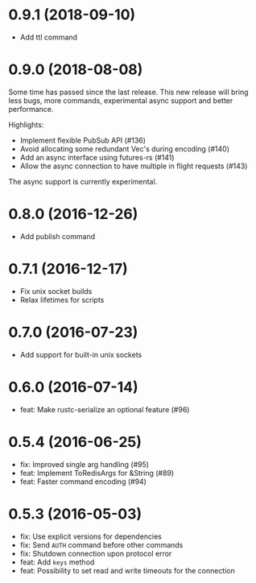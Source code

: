 # 0.9.1 (2018-09-10)

* Add ttl command

# 0.9.0 (2018-08-08)

Some time has passed since the last release.
This new release will bring less bugs, more commands, experimental async support and better performance.

Highlights:

* Implement flexible PubSub API (#136)
* Avoid allocating some redundant Vec's during encoding (#140)
* Add an async interface using futures-rs (#141)
* Allow the async connection to have multiple in flight requests (#143)

The async support is currently experimental.

# 0.8.0 (2016-12-26)

* Add publish command

# 0.7.1 (2016-12-17)

* Fix unix socket builds
* Relax lifetimes for scripts

# 0.7.0 (2016-07-23)

* Add support for built-in unix sockets

# 0.6.0 (2016-07-14)

* feat: Make rustc-serialize an optional feature (#96)

# 0.5.4 (2016-06-25)

* fix: Improved single arg handling (#95)
* feat: Implement ToRedisArgs for &String (#89)
* feat: Faster command encoding (#94)

# 0.5.3 (2016-05-03)

* fix: Use explicit versions for dependencies
* fix: Send `AUTH` command before other commands
* fix: Shutdown connection upon protocol error
* feat: Add `keys` method
* feat: Possibility to set read and write timeouts for the connection
